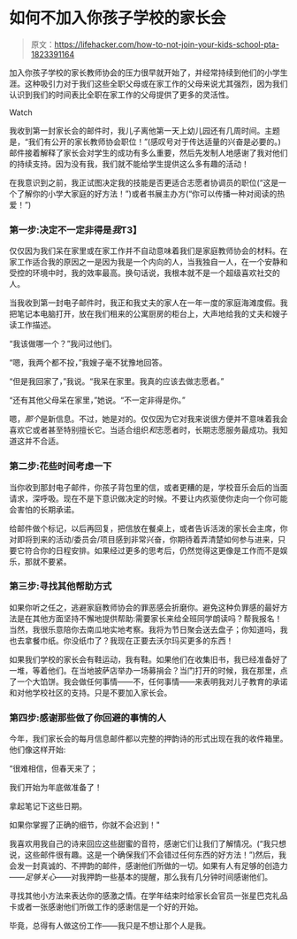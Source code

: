 # 如何不加入你孩子学校的家长会

> 原文：<https://lifehacker.com/how-to-not-join-your-kids-school-pta-1823391164>

加入你孩子学校的家长教师协会的压力很早就开始了，并经常持续到他们的小学生涯。这种吸引力对于我们这些全职父母或在家工作的父母来说尤其强烈，因为我们认识到我们的时间表比全职在家工作的父母提供了更多的灵活性。

Watch

我收到第一封家长会的邮件时，我儿子离他第一天上幼儿园还有几周时间。主题是，“我们有公开的家长教师协会职位！”(感叹号对于传达适量的兴奋是必要的。)邮件接着解释了家长会对学生的成功有多么重要，然后先发制人地感谢了我对他们的持续支持。因为没有我，我们就不能给学生提供这么多有趣的活动！

在我意识到之前，我正试图决定我的技能是否更适合志愿者协调员的职位(“这是一个了解你的小学大家庭的好方法！”)或者书展主办方(“你可以传播一种对阅读的热爱！”)

### **第一步:决定不一定非得是*我*T3】**

仅仅因为我们呆在家里或在家工作并不自动意味着我们是家庭教师协会的材料。在家工作适合我的原因之一是因为我是一个内向的人，当我独自一人，在一个安静和受控的环境中时，我的效率最高。换句话说，我根本就不是一个超级喜欢社交的人。

当我收到第一封电子邮件时，我正和我丈夫的家人在一年一度的家庭海滩度假。我把笔记本电脑打开，放在我们租来的公寓厨房的柜台上，大声地给我的丈夫和嫂子读工作描述。

“我该做哪一个？”我问过他们。

“嗯，我两个都不投，”我嫂子毫不犹豫地回答。

“但是我回家了，”我说。“我呆在家里。我真的应该去做志愿者。”

“还有其他父母呆在家里，”她说。“不一定非得是你。”

嗯，*那个*是新信息。不过，她是对的。仅仅因为它对我来说很方便并不意味着我会喜欢它或者甚至特别擅长它。当适合组织*和*志愿者时，长期志愿服务最成功。我知道这并不合适。

### 第二步:花些时间考虑一下

当你收到那封电子邮件，你孩子背包里的信，或者更糟的是，学校音乐会后的当面请求，深呼吸。现在不是下意识做决定的时候。不要让内疚驱使你走向一个你可能会害怕的长期承诺。

给邮件做个标记，以后再回复，把信放在餐桌上，或者告诉活泼的家长会主席，你对即将到来的活动/委员会/项目感到非常兴奋，你期待着弄清楚如何参与进来，只要它符合你的日程安排。如果经过更多的思考后，仍然觉得这更像是工作而不是娱乐，那就不要紧。

### **第三步:寻找其他帮助方式**

如果你听之任之，逃避家庭教师协会的罪恶感会折磨你。避免这种负罪感的最好方法是在其他方面坚持不懈地提供帮助:需要家长来给全班同学朗读吗？帮我报名！当然，我很乐意陪你去南瓜地实地考察。我将为节日聚会送去盘子；你知道吗，我也去拿餐巾纸。你没纸巾了？我现在正要去沃尔玛买更多的东西！

如果我们学校的家长会有鞋运动，我有鞋。如果他们在收集旧书，我已经准备好了一堆，等着他们。在当地披萨店举办一场募捐会？当门打开的时候，我在那里，点了一个大馅饼。我会做任何事情——不，任何事情——来表明我对儿子教育的承诺和对他学校社区的支持。只是不要加入家长会。

### **第四步:感谢那些做了你回避的事情的人**

今年，我们家长会的每月信息邮件都以完整的押韵诗的形式出现在我的收件箱里。他们像这样开始:

“很难相信，但春天来了；

我们开始为年底做准备了！

拿起笔记下这些日期。

如果你掌握了正确的细节，你就不会迟到！"

我喜欢用我自己的诗来回应这些甜蜜的音符，感谢它们让我们了解情况。(“我只想说，这些邮件很有趣。这是一个确保我们不会错过任何东西的好方法！”)然后，我会发一封真诚的、不押韵的邮件，感谢他们所做的一切。如果有人有足够的创造力——*足够关心*——对我押韵一些基本的提醒，那么我有几分钟时间感谢他们。

寻找其他小方法来表达你的感激之情。在学年结束时给家长会官员一张星巴克礼品卡或者一张感谢他们所做工作的感谢信是一个好的开始。

毕竟，总得有人做这份工作——我只是不想让那个人是我。